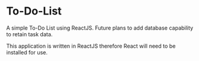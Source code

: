 # To-Do-List
A simple To-Do List using ReactJS. Future plans to add database capability to retain task data.

This application is written in ReactJS therefore React will need to be installed for use.
